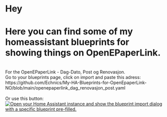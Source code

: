 # Hey

# Here you can find some of my homeassistant blueprints for showing things on OpenEPaperLink.
<br>
For the OpenEPaperLink - Dag-Dato, Post og Renovasjon.<br>
Go to your blueprints page, click on import and paste this adress:<br>
https://github.com/Echnics/My-HA-Blueprints-for-OpenEpaperLink-NO/blob/main/openepaperlink_dag_renovasjon_post.yaml<br><br>
Or use this button:<br>
<a href="https://my.home-assistant.io/redirect/blueprint_import/?blueprint_url=https%3A%2F%2Fgithub.com%2FEchnics%2FMy-HA-Blueprints-for-OpenEpaperLink-NO%2Fblob%2Fmain%2Fopenepaperlink_dag_renovasjon_post.yaml" target="_blank" rel="noreferrer noopener"><img src="https://my.home-assistant.io/badges/blueprint_import.svg" alt="Open your Home Assistant instance and show the blueprint import dialog with a specific blueprint pre-filled." /></a>
